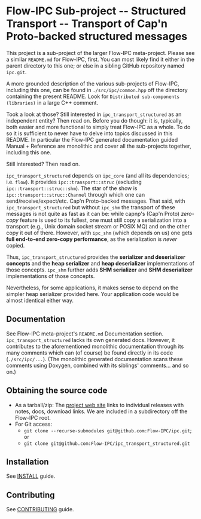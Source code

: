 # Flow-IPC Sub-project -- Structured Transport -- Transport of Cap'n Proto-backed structured messages

This project is a sub-project of the larger Flow-IPC meta-project.  Please see
a similar `README.md` for Flow-IPC, first.  You can most likely find it either in the parent
directory to this one; or else in a sibling GitHub repository named `ipc.git`.

A more grounded description of the various sub-projects of Flow-IPC, including this one, can be found
in `./src/ipc/common.hpp` off the directory containing the present README.  Look for
`Distributed sub-components (libraries)` in a large C++ comment.

Took a look at those?  Still interested in `ipc_transport_structured` as an independent entity?  Then read on.
Before you do though: it is, typically, both easier and more functional to simply treat Flow-IPC as a whole.
To do so it is sufficient to never have to delve into topics discussed in this README.  In particular
the Flow-IPC generated documentation guided Manual + Reference are monolithic and cover all the
sub-projects together, including this one.

Still interested?  Then read on.

`ipc_transport_structured` depends on `ipc_core` (and all its dependencies; i.e. `flow`).  It provides
`ipc::transport::struc` (excluding `ipc::transport::struc::shm`).  The star of the show is
`ipc::transport::struc::Channel` through which one can send/receive/expect/etc. Cap'n Proto-backed
messages.  That said, with `ipc_transport_structured` but without `ipc_shm` the transport of these
messages is not quite as fast as it can be: while capnp's (Cap'n Proto) *zero-copy* feature is used
to its fullest, one must still copy a serialization into a transport (e.g., Unix domain socket stream
or POSIX MQ) and on the other copy it out of there.  However, with `ipc_shm` (which depends on us)
one gets **full end-to-end zero-copy performance**, as the serialization is *never* copied.

Thus, `ipc_transport_structured` provides the **serializer and deserializer concepts** and the
**heap serializer** and **heap deserializer** implementations of those concepts.  `ipc_shm`
further adds **SHM serializer** and **SHM deserializer** implementations of those concepts.

Nevertheless, for some applications, it makes sense to depend on the simpler heap serializer provided here.
Your application code would be almost identical either way.

## Documentation

See Flow-IPC meta-project's `README.md` Documentation section.  `ipc_transport_structured` lacks its own generated docs.
However, it contributes to the aforementioned monolithic documentation through its many comments which can
(of course) be found directly in its code (`./src/ipc/...`).  (The monolithic generated documentation scans
these comments using Doxygen, combined with its siblings' comments... and so on.)

## Obtaining the source code

- As a tarball/zip: The [project web site](https://flow-ipc.github.io) links to individual releases with notes, docs,
  download links.  We are included in a subdirectory off the Flow-IPC root.
- For Git access:
  - `git clone --recurse-submodules git@github.com:Flow-IPC/ipc.git`; or
  - `git clone git@github.com:Flow-IPC/ipc_transport_structured.git`

## Installation

See [INSTALL](./INSTALL.md) guide.

## Contributing

See [CONTRIBUTING](./CONTRIBUTING.md) guide.
